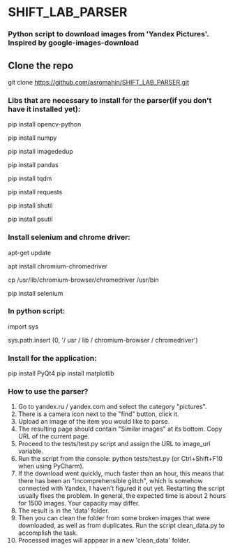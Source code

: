 # SHIFT_LAB_PARSER

### Python script to download images from 'Yandex Pictures'. Inspired by google-images-download

## Clone the repo

git clone https://github.com/asromahin/SHIFT_LAB_PARSER.git

### Libs that are necessary to install for the parser(if you don't have it installed yet):

pip install opencv-python

pip install numpy

pip install imagededup

pip install pandas

pip install tqdm

pip install requests

pip install shutil

pip install psutil

### Install selenium and chrome driver:

apt-get update

apt install chromium-chromedriver

cp /usr/lib/chromium-browser/chromedriver /usr/bin

pip install selenium

### In python script:

import sys

sys.path.insert (0, '/ usr / lib / chromium-browser / chromedriver')

### Install for the application:

pip install PyQt4
pip install matplotlib

### How to use the parser?

1. Go to yandex.ru / yandex.com and select the category "pictures".
2. There is a camera icon next to the "find" button, click it.
3. Upload an image of the item you would like to parse.
4. The resulting page should contain "Similar images" at its bottom. Copy URL of the current page.
5. Proceed to the tests/test.py script and assign the URL to image_url variable.
6. Run the script from the console: python tests/test.py (or Ctrl+Shift+F10 when using PyCharm).
7. If the download went quickly, much faster than an hour, this means that there has been an "incomprehensible glitch", which is somehow connected with Yandex, I haven't figured it out yet. Restarting the script usually fixes the problem. In general, the expected time is about 2 hours for 1500 images. Your capacity may differ.
8. The result is in the 'data' folder.
9. Then you can clean the folder from some broken images that were downloaded, as well as from duplicates. Run the script clean_data.py to accomplish the task.
10. Processed images will apppear in a new 'clean_data' folder.
